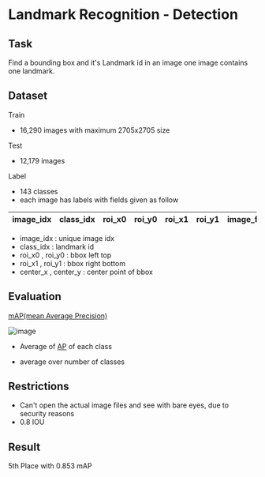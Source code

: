 # Landmark Recognition - Detection

Task
----
Find a bounding box and it's Landmark id in an image
one image contains one landmark.

Dataset
----
Train
- 16,290 images with maximum 2705x2705 size 

Test
- 12,179 images

Label
- 143 classes
- each image has labels with fields given as follow

image_idx|class_idx|roi_x0|roi_y0|roi_x1|roi_y1|image_file_name|width|height|center_x|center_y|img_width|img_height
-- | -- | -- | -- | -- | -- | -- | -- | -- | -- | -- | -- | -- | 

- image_idx : unique image idx
- class_idx : landmark id
- roi_x0 , roi_y0 : bbox left top
- roi_x1 , roi_y1 : bbox right bottom
- center_x , center_y : center point of bbox 

Evaluation
----
[mAP(mean Average Precision)](https://www.v7labs.com/blog/mean-average-precision)

![image](https://user-images.githubusercontent.com/65278309/229880791-fb95cb4d-5221-4075-88b7-983327f20ed5.png)

- Average of [AP](https://towardsdatascience.com/what-is-average-precision-in-object-detection-localization-algorithms-and-how-to-calculate-it-3f330efe697b) of each class

- average over number of classes


Restrictions
----
- Can't open the actual image files and see with bare eyes, due to security reasons 
- 0.8 IOU

Result
----
5th Place with 0.853 mAP
